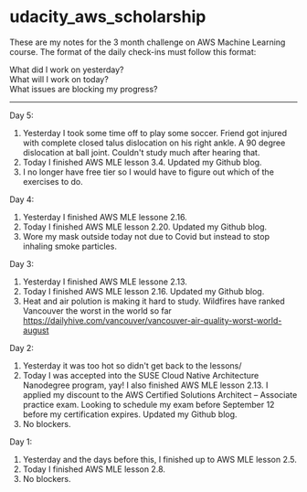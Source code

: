 # udacity_aws_scholarship

These are my notes for the 3 month challenge on AWS Machine Learning course. The format of the daily check-ins must follow this format:

What did I work on yesterday?  
What will I work on today?  
What issues are blocking my progress?  

---
Day 5:
1.  Yesterday I took some time off to play some soccer. Friend got injured with complete closed talus dislocation on his right ankle. A 90 degree dislocation at ball joint. Couldn't study much after hearing that.
2.  Today I finished AWS MLE lesson 3.4. Updated my Github blog. 
3.  I no longer have free tier so I would have to figure out which of the exercises to do.

Day 4:
1.  Yesterday I finished AWS MLE lessone 2.16.
2.  Today I finished AWS MLE lesson 2.20. Updated my Github blog. 
3.  Wore my mask outside today not due to Covid but instead to stop inhaling smoke particles.

Day 3:
1.  Yesterday I finished AWS MLE lessone 2.13.
2.  Today I finished AWS MLE lesson 2.16. Updated my Github blog. 
3.  Heat and air polution is making it hard to study. Wildfires have ranked Vancouver the worst in the world so far https://dailyhive.com/vancouver/vancouver-air-quality-worst-world-august

Day 2:
1.  Yesterday it was too hot so didn't get back to the lessons/
2.  Today I was accepted into the SUSE Cloud Native Architecture Nanodegree program, yay! I also finished AWS MLE lesson 2.13. I applied my discount to the AWS Certified Solutions Architect – Associate practice exam. Looking to schedule my exam before September 12 before my certification expires. Updated my Github blog. 
3.  No blockers.

Day 1:
1.  Yesterday and the days before this, I finished up to AWS MLE lesson 2.5.
2.  Today I finished AWS MLE lesson 2.8. 
3.  No blockers.
